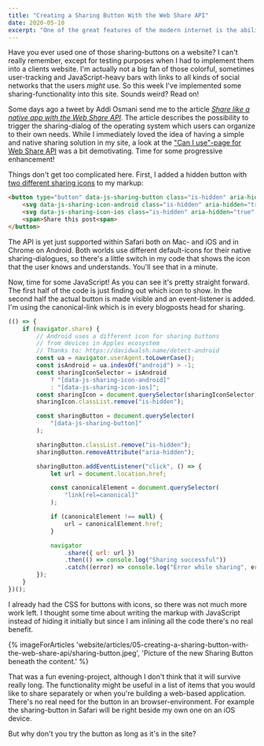 ```yaml
---
title: "Creating a Sharing Button With the Web Share API"
date: 2020-05-10
excerpt: "One of the great features of the modern internet is the ability to easily  share content. I'm sharing a lot of links to content of all kind every day. Most of the time I simply copy URLs from the browser and paste them somewhere. But wouldn't it be neat to have a simpler solution?"
---
```


Have you ever used one of those sharing-buttons on a website? I can't really remember, except for testing purposes when I had to implement them into a clients website. I'm actually not a big fan of those colorful, sometimes user-tracking and JavaScript-heavy bars with links to all kinds of social networks that the users <em>might</em> use. So this week I've implemented some sharing-functionality into this site. Sounds weird? Read on!

Some days ago a tweet by Addi Osmani send me to the article <a href="https://web.dev/web-share/"><em>Share like a native app with the Web Share API</em></a>. The article describes the possibility to trigger the sharing-dialog of the operating system which users can organize to their own needs. While I immediately loved the idea of having a simple and native sharing solution in my site, a look at the <a href="https://caniuse.com/#feat=web-share">"Can I use"-page for Web Share API</a> was a bit demotivating. Time for some progressive enhancement!

Things don't get too complicated here. First, I added a hidden button with <a href="https://feathericons.com/?query=share">two different sharing icons</a> to my markup:

```html
<button type="button" data-js-sharing-button class="is-hidden" aria-hidden="true">
    <svg data-js-sharing-icon-android class="is-hidden" aria-hidden="true" focusable="false" ...></svg>
    <svg data-js-sharing-icon-ios class="is-hidden" aria-hidden="true" focusable="false"...></svg>
    <span>Share this post<span>
</button>
```

The API is yet just supported within Safari both on Mac- and iOS and in Chrome on Android. Both worlds use different default-icons for their native sharing-dialogues, so there's a little switch in my code that shows the icon that the user knows and understands. You'll see that in a minute.

Now, time for some JavaScript! As you can see it's pretty straight forward. The first half of the code is just finding out which icon to show. In the second half the actual button is made visible and an event-listener is added. I'm using the canonical-link which is in every blogposts head for sharing.

```js
(() => {
    if (navigator.share) {
        // Android uses a different icon for sharing buttons
        // from devices in Apples ecosystem
        // Thanks to: https://davidwalsh.name/detect-android
        const ua = navigator.userAgent.toLowerCase();
        const isAndroid = ua.indexOf("android") > -1;
        const sharingIconSelector = isAndroid
            ? "[data-js-sharing-icon-android]"
            : "[data-js-sharing-icon-ios]";
        const sharingIcon = document.querySelector(sharingIconSelector);
        sharingIcon.classList.remove("is-hidden");

        const sharingButton = document.querySelector(
            "[data-js-sharing-button]"
        );

        sharingButton.classList.remove("is-hidden");
        sharingButton.removeAttribute("aria-hidden");

        sharingButton.addEventListener("click", () => {
            let url = document.location.href;

            const canonicalElement = document.querySelector(
                "link[rel=canonical]"
            );

            if (canonicalElement !== null) {
                url = canonicalElement.href;
            }

            navigator
                .share({ url: url })
                .then(() => console.log("Sharing successful"))
                .catch((error) => console.log("Error while sharing", error));
        });
    }
})();
```

I already had the CSS for buttons with icons, so there was not much more work left. I thought some time about writing the markup with JavaScript instead of hiding it initially but since I am inlining all the code there's no real benefit.

{% imageForArticles 'website/articles/05-creating-a-sharing-button-with-the-web-share-api/sharing-button.jpeg', 'Picture of the new Sharing Button beneath the content.' %}

That was a fun evening-project, although I don't think that it will survive really long. The functionality might be useful in a list of items that you would like to share separately or when you're building a web-based application. There's no real need for the button in an browser-environment. For example the sharing-button in Safari will be right beside my own one on an iOS device.

But why don't you try the button as long as it's in the site?
